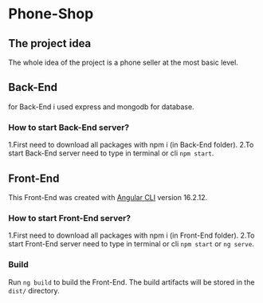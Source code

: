 # Phone-Shop

## The project idea
The whole idea of ​​the project is a phone seller at the most basic level.


## Back-End
for Back-End i used express and mongodb for database.


### How to start Back-End server?
1.First need to download all packages with npm i (in Back-End folder).
2.To start Back-End server need to type in terminal or cli `npm start`.


## Front-End
This Front-End was created with [Angular CLI](https://github.com/angular/angular-cli) version 16.2.12.


### How to start Front-End server?
1.First need to download all packages with npm i (in Front-End folder).
2.To start Front-End server need to type in terminal or cli `npm start` or `ng serve`.

### Build
Run `ng build` to build the Front-End. The build artifacts will be stored in the `dist/` directory.
